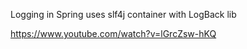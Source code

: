 Logging in Spring uses slf4j container with LogBack lib

https://www.youtube.com/watch?v=lGrcZsw-hKQ
